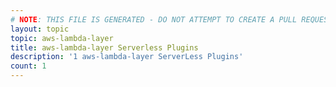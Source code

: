 ```yaml
---
# NOTE: THIS FILE IS GENERATED - DO NOT ATTEMPT TO CREATE A PULL REQUEST TO UPDATE THE DATA. 
layout: topic
topic: aws-lambda-layer
title: aws-lambda-layer Serverless Plugins
description: '1 aws-lambda-layer ServerLess Plugins'
count: 1
---
```

